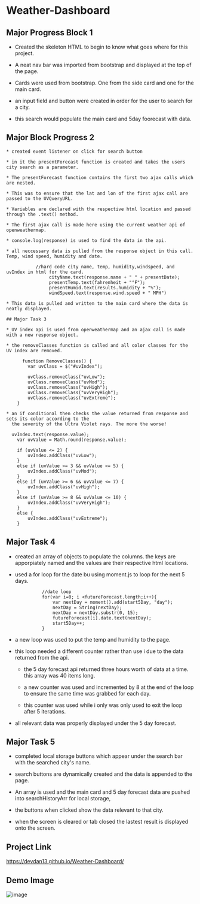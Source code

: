 # Weather-Dashboard

## Major Progress Block 1

  * Created the skeleton HTML to begin to know what goes where for this project. 

  * A neat nav bar was imported from bootstrap and displayed at the top of the page.

  * Cards were used from bootstrap.  One from the side card and one for the main card.

  * an input field and button were created in order for the user to search for a city.

  * this search would populate the main card and 5day foorecast with data.

  ## Major Block Progress 2

    * created event listener on click for search button

    * in it the presentForecast function is created and takes the users city search as a parameter.

    * The presentForecast function contains the first two ajax calls which are nested.

    * This was to ensure that the lat and lon of the first ajax call are passed to the UVQueryURL.

    * Variables are declared with the respective html location and passed through the .text() method.

    * The first ajax call is made here using the current weather api of openweathermap.

    * console.log(response) is used to find the data in the api.

    * all neccessary data is pulled from the response object in this call. Temp, wind speed, humidity and date.

               //hard code city name, temp, humidity,windspeed, and uvIndex in html for the card.
                    cityName.text(response.name + " " + presentDate);
                    presentTemp.text(fahrenheit + "°F");
                    presentHumid.text(results.humidity + "%");
                    windSpeed.text(response.wind.speed + " MPH")

    * This data is pulled and written to the main card where the data is neatly displayed.

    ## Major Task 3

    * UV index api is used from openweathermap and an ajax call is made with a new response object.

    * the removeClasses function is called and all color classes for the UV index are removed.

          function RemoveClasses() {
            var uvClass = $("#uvIndex");

            uvClass.removeClass("uvLow");
            uvClass.removeClass("uvMod");
            uvClass.removeClass("uvHigh");
            uvClass.removeClass("uvVeryHigh");
            uvClass.removeClass("uvExtreme");
        }

    * an if conditional then checks the value returned from response and sets its color according to the
      the severity of the Ultra Violet rays. The more the worse!

      uvIndex.text(response.value);
        var uvValue = Math.round(response.value);

        if (uvValue <= 2) {
            uvIndex.addClass("uvLow");
        }
        else if (uvValue >= 3 && uvValue <= 5) {
            uvIndex.addClass("uvMod");
        }
        else if (uvValue >= 6 && uvValue <= 7) {
            uvIndex.addClass("uvHigh");
        }
        else if (uvValue >= 8 && uvValue <= 10) {
            uvIndex.addClass("uvVeryHigh");
        }
        else {
            uvIndex.addClass("uvExtreme");
        }

## Major Task 4

* created an array of objects to populate the columns. the keys are apporpiately named and the values
  are their respective html locations.

* used a for loop for the date bu using moment.js to loop for the next 5 days.

                //date loop
                for(var i=0; i <futureForecast.length;i++){
                    var nextDay = moment().add(start5Day, "day");
                    nextDay = String(nextDay); 
                    nextDay = nextDay.substr(0, 15);
                    futureForecast[i].date.text(nextDay);
                    start5Day++; 
                }

* a new loop was used to put the temp and humidity to the page.

* this loop needed a different counter rather than use i due to the data returned from the api.

    * the 5 day forecast api returned three hours worth of data at a time. this array was 40 items long.

    * a new counter was used and incremented by 8 at the end of the loop to ensure the same time was grabbed
      for each day.

    * this counter was used while i only was only used to exit the loop after 5 iterations.

* all relevant data was properly displayed under the 5 day forecast.

## Major Task 5

* completed local storage buttons which appear under the search bar with the searched city's name.

* search buttons are dynamically created and the data is appended to the page.

* An array is used and the main card and 5 day forecast data are pushed into searchHistoryArr for 
  local storage,

* the buttons when clicked show the data relevant to that city.

* when the screen is cleared or tab closed the lastest result is displayed onto the screen.


## Project Link

https://devdan13.github.io/Weather-Dashboard/

## Demo Image

![image](https://user-images.githubusercontent.com/69943020/97150997-4b649f80-1745-11eb-98da-54d439ff6030.png)

